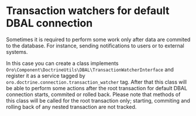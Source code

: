 Transaction watchers for default DBAL connection
================================================

Sometimes it is required to perform some work only after data are commited to the database. For instance, sending
notifications to users or to external systems.

In this case you can create a class implements `Oro\Component\DoctrineUtils\DBAL\TransactionWatcherInterface`
and register it as a service tagged by `oro.doctrine.connection.transaction_watcher` tag. After that this class
will be able to perform some actions after the root transaction for default DBAL connection starts, commited
or rolled back. Please note that methods of this class will be called for the root transaction only; starting,
commiting and rolling back of any nested transaction are not tracked.
